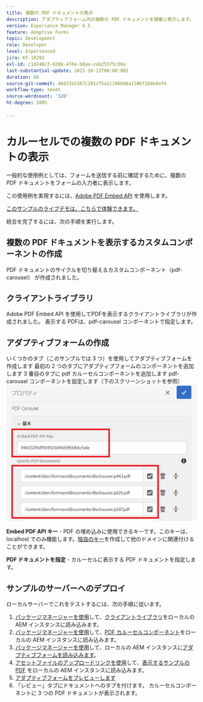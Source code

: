 ```yaml
---
title: 複数の PDF ドキュメントの表示
description: アダプティブフォーム内の複数の PDF ドキュメントを順番に表示します。
version: Experience Manager 6.5
feature: Adaptive Forms
topic: Development
role: Developer
level: Experienced
jira: KT-10292
exl-id: c1d248c3-8208-476e-b0ae-cab25575cd6a
last-substantial-update: 2021-10-12T00:00:00Z
duration: 66
source-git-commit: 48433a5367c281cf5a1c106b08a1306f1b0e8ef4
workflow-type: tm+mt
source-wordcount: '320'
ht-degree: 100%

---
```


# カルーセルでの複数の PDF ドキュメントの表示

一般的な使用例としては、フォームを送信する前に確認するために、複数の PDF ドキュメントをフォームの入力者に表示します。

この使用例を実現するには、[Adobe PDF Embed API](https://www.adobe.io/apis/documentcloud/dcsdk/pdf-embed.html?lang=ja) を使用します。

[このサンプルのライブデモは、こちらで体験できます。](https://forms.enablementadobe.com/content/dam/formsanddocuments/wefinancecreditcard/jcr:content?wcmmode=disabled)

統合を完了するには、次の手順を実行します。

## 複数の PDF ドキュメントを表示するカスタムコンポーネントの作成

PDF ドキュメントのサイクルを切り替えるカスタムコンポーネント（pdf-carousel） が作成されました。

## クライアントライブラリ

Adobe PDF Embed API を使用してPDFを表示するクライアントライブラリが作成されました。 表示する PDFは、pdf-carousel コンポーネントで指定します。

## アダプティブフォームの作成

いくつかのタブ（このサンプルでは 3 つ）を使用してアダプティブフォームを作成します
最初の 2 つのタブにアダプティブフォームのコンポーネントを追加します
3 番目のタブに pdf カルーセルコンポーネントを追加します
pdf-carousel コンポーネントを設定します（下のスクリーンショットを参照）
![pdf-carousel](assets/pdf-carousel-af-component.png)

**Embed PDF API キー** - PDF の埋め込みに使用できるキーです。このキーは、localhost でのみ機能します。[独自のキー](https://www.adobe.io/apis/documentcloud/dcsdk/pdf-embed.html?lang=ja)を作成して他のドメインに関連付けることができます。

**PDF ドキュメントを指定** - カルーセルに表示する PDF ドキュメントを指定します。


## サンプルのサーバーへのデプロイ

ローカルサーバーでこれをテストするには、次の手順に従います。

1. [パッケージマネージャーを使用](http://localhost:4502/crx/packmgr/index.jsp)して、[クライアントライブラリ](assets/pdf-carousel-client-lib.zip)をローカルの AEM インスタンスに読み込みます。
1. [パッケージマネージャーを使用](http://localhost:4502/crx/packmgr/index.jsp)して、[PDF カルーセルコンポーネント](assets/pdf-carousel-component.zip)をローカルの AEM インスタンスに読み込みます。
1. [パッケージマネージャーを使用](http://localhost:4502/crx/packmgr/index.jsp)して、ローカルの AEM インスタンスに[アダプティブフォームを読み込みます](assets/adaptive-form-pdf-carousel.zip)。
1. [アセットファイルのアップロードリンクを使用](http://localhost:4502/assets.html/content/dam)して、[表示するサンプルの PDF](assets/pdf-carousel-sample-documents.zip) をローカルの AEM インスタンスに読み込みます。
1. [アダプティブフォームをプレビューします](http://localhost:4502/content/dam/formsanddocuments/wefinancecreditcard/jcr:content?wcmmode=disabled)
1. 「レビュー」タブにドキュメントへのタブを付けます。 カルーセルコンポーネントに 3 つの PDF ドキュメントが表示されます。
